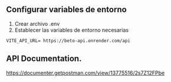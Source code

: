 ## Configurar variables de entorno

1. Crear archivo .env
2. Establecer las variables de entorno necesarias

```
VITE_API_URL= https://beto-api.onrender.com/api
```

## API Documentation.

https://documenter.getpostman.com/view/13775516/2s7Z12FPbe